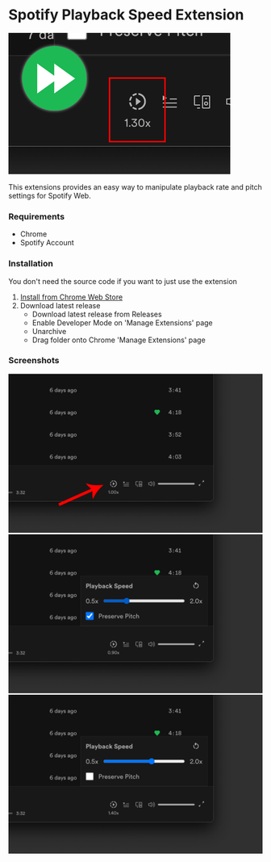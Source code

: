 # Spotify Playback Speed Extension

![promo-small.png](promo-small.png)

This extensions provides an easy way to manipulate playback rate and pitch settings for Spotify Web.

### Requirements

-   Chrome
-   Spotify Account

### Installation

You don't need the source code if you want to just use the extension

1. 	[Install from Chrome Web Store](https://chrome.google.com/webstore/detail/spotify-playback-speed/bgehnoihoklmofgehcefiaicdcdgppck?hl=en&authuser=0)
2. 	Download latest release
	*  Download latest release from Releases
	*  Enable Developer Mode on 'Manage Extensions' page
	*  Unarchive
	*  Drag folder onto Chrome 'Manage Extensions' page

### Screenshots

![Screenshot #1](screenshot1.png)
![Screenshot #2](screenshot2.png)
![Screenshot #3](screenshot3.png)
